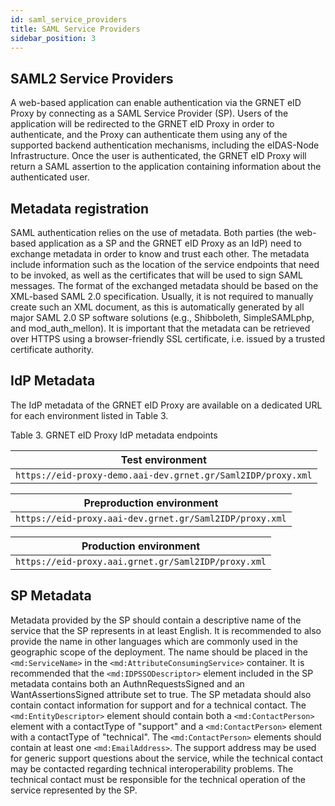 ```yaml
---
id: saml_service_providers
title: SAML Service Providers
sidebar_position: 3
---
```




## SAML2 Service Providers
A web-based application can enable authentication via the GRNET eID Proxy by connecting as a SAML Service Provider (SP).
Users of the application will be redirected to the GRNET eID Proxy in order to authenticate, and the Proxy can authenticate them using any of the supported backend authentication mechanisms, including the eIDAS-Node Infrastructure.
Once the user is authenticated, the GRNET eID Proxy will return a SAML assertion to the application containing information about the authenticated user.




## Metadata registration
SAML authentication relies on the use of metadata.
Both parties (the web-based application as a SP and the GRNET eID Proxy as an IdP) need to exchange metadata in order to know and trust each other.
The metadata include information such as the location of the service endpoints that need to be invoked, as well as the certificates that will be used to sign SAML messages.
The format of the exchanged metadata should be based on the XML-based SAML 2.0 specification.
Usually, it is not required to manually create such an XML document, as this is automatically generated by all major SAML 2.0 SP software solutions (e.g., Shibboleth, SimpleSAMLphp, and mod_auth_mellon).
It is important that the metadata can be retrieved over HTTPS using a browser-friendly SSL certificate, i.e. issued by a trusted certificate authority.




## IdP Metadata
The IdP metadata of the GRNET eID Proxy are available on a dedicated URL for each environment listed in Table 3.

Table 3. GRNET eID Proxy IdP metadata endpoints


|                        Test environment                      |
| :----------------------------------------------------------: |
| `https://eid-proxy-demo.aai-dev.grnet.gr/Saml2IDP/proxy.xml` |

|                 Preproduction environment               |
| :-----------------------------------------------------: |
| `https://eid-proxy.aai-dev.grnet.gr/Saml2IDP/proxy.xml` |

|                 Production environment                |
| :---------------------------------------------------: |
| `https://eid-proxy.aai.grnet.gr/Saml2IDP/proxy.xml`   |





## SP Metadata
Metadata provided by the SP should contain a descriptive name of the service that the SP represents in at least English.
It is recommended to also provide the name in other languages which are commonly used in the geographic scope of the deployment.
The name should be placed in the `<md:ServiceName>` in the `<md:AttributeConsumingService>` container.
It is recommended that the `<md:IDPSSODescriptor>` element included in the SP metadata contains both an AuthnRequestsSigned and an WantAssertionsSigned attribute set to true.
The SP metadata should also contain contact information for support and for a technical contact.
The `<md:EntityDescriptor>` element should contain both a `<md:ContactPerson>` element with a contactType of "support" and a `<md:ContactPerson>` element with a contactType of "technical".
The `<md:ContactPerson>` elements should contain at least one `<md:EmailAddress>`.
The support address may be used for generic support questions about the service, while the technical contact may be contacted regarding technical interoperability problems.
The technical contact must be responsible for the technical operation of the service represented by the SP.

